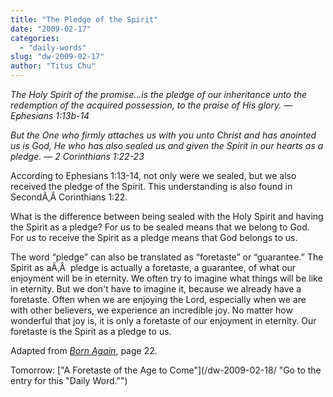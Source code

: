 ```yaml
---
title: "The Pledge of the Spirit"
date: "2009-02-17"
categories: 
  - "daily-words"
slug: "dw-2009-02-17"
author: "Titus Chu"
---
```


_The Holy Spirit of the promise...is the pledge of our inheritance unto the redemption of the acquired possession, to the praise of His glory. — Ephesians 1:13b-14_

_But the One who firmly attaches us with you unto Christ and has anointed us is God, He who has also sealed us and given the Spirit in our hearts as a pledge. — 2 Corinthians 1:22-23_

According to Ephesians 1:13-14, not only were we sealed, but we also received the pledge of the Spirit. This understanding is also found in SecondÃ‚Â Corinthians 1:22.

What is the difference between being sealed with the Holy Spirit and having the Spirit as a pledge? For us to be sealed means that we belong to God. For us to receive the Spirit as a pledge means that God belongs to us.

The word “pledge” can also be translated as “foretaste” or “guarantee.” The Spirit as aÃ‚Â  pledge is actually a foretaste, a guarantee, of what our enjoyment will be in eternity. We often try to imagine what things will be like in eternity. But we don't have to imagine it, because we already have a foretaste. Often when we are enjoying the Lord, especially when we are with other believers, we experience an incredible joy. No matter how wonderful that joy is, it is only a foretaste of our enjoyment in eternity. Our foretaste is the Spirit as a pledge to us.

Adapted from _[Born Again](/book-born-again/ "Go to the entry for this book")_, page 22.

[](/book-journey-of-life/ "Go to this book")

Tomorrow: ["A Foretaste of the Age to Come"](/dw-2009-02-18/ "Go to the entry for this "Daily Word."")
